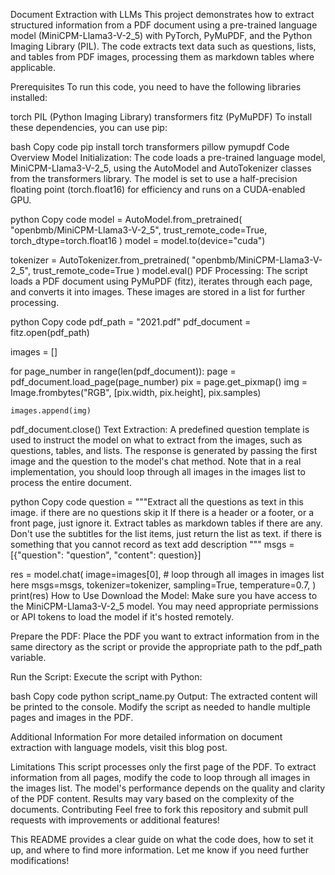 Document Extraction with LLMs
This project demonstrates how to extract structured information from a PDF document using a pre-trained language model (MiniCPM-Llama3-V-2_5) with PyTorch, PyMuPDF, and the Python Imaging Library (PIL). The code extracts text data such as questions, lists, and tables from PDF images, processing them as markdown tables where applicable.

Prerequisites
To run this code, you need to have the following libraries installed:

torch
PIL (Python Imaging Library)
transformers
fitz (PyMuPDF)
To install these dependencies, you can use pip:

bash
Copy code
pip install torch transformers pillow pymupdf
Code Overview
Model Initialization: The code loads a pre-trained language model, MiniCPM-Llama3-V-2_5, using the AutoModel and AutoTokenizer classes from the transformers library. The model is set to use a half-precision floating point (torch.float16) for efficiency and runs on a CUDA-enabled GPU.

python
Copy code
model = AutoModel.from_pretrained(
    "openbmb/MiniCPM-Llama3-V-2_5", trust_remote_code=True, torch_dtype=torch.float16
)
model = model.to(device="cuda")

tokenizer = AutoTokenizer.from_pretrained(
    "openbmb/MiniCPM-Llama3-V-2_5", trust_remote_code=True
)
model.eval()
PDF Processing: The script loads a PDF document using PyMuPDF (fitz), iterates through each page, and converts it into images. These images are stored in a list for further processing.

python
Copy code
pdf_path = "2021.pdf"
pdf_document = fitz.open(pdf_path)

images = []

for page_number in range(len(pdf_document)):
    page = pdf_document.load_page(page_number)
    pix = page.get_pixmap()
    img = Image.frombytes("RGB", [pix.width, pix.height], pix.samples)

    images.append(img)

pdf_document.close()
Text Extraction: A predefined question template is used to instruct the model on what to extract from the images, such as questions, tables, and lists. The response is generated by passing the first image and the question to the model's chat method. Note that in a real implementation, you should loop through all images in the images list to process the entire document.

python
Copy code
question = """Extract all the questions as text in this image.
if there are no questions skip it
If there is a header or a footer, or a front page, just ignore it.
Extract tables as markdown tables if there are any.
Don't use the subtitles for the list items, just return the list as text.
if there is something that you cannot record as text add description
"""
msgs = [{"question": "question", "content": question}]

res = model.chat(
    image=images[0], # loop through all images in images list here
    msgs=msgs,
    tokenizer=tokenizer,
    sampling=True,
    temperature=0.7,
)
print(res)
How to Use
Download the Model: Make sure you have access to the MiniCPM-Llama3-V-2_5 model. You may need appropriate permissions or API tokens to load the model if it's hosted remotely.

Prepare the PDF: Place the PDF you want to extract information from in the same directory as the script or provide the appropriate path to the pdf_path variable.

Run the Script: Execute the script with Python:

bash
Copy code
python script_name.py
Output: The extracted content will be printed to the console. Modify the script as needed to handle multiple pages and images in the PDF.

Additional Information
For more detailed information on document extraction with language models, visit this blog post.

Limitations
This script processes only the first page of the PDF. To extract information from all pages, modify the code to loop through all images in the images list.
The model's performance depends on the quality and clarity of the PDF content. Results may vary based on the complexity of the documents.
Contributing
Feel free to fork this repository and submit pull requests with improvements or additional features!

This README provides a clear guide on what the code does, how to set it up, and where to find more information. Let me know if you need further modifications!